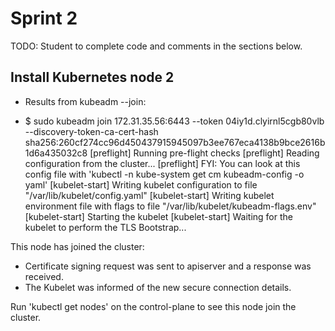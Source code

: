 # Sprint 2
TODO: Student to complete code and comments in the sections below.

## Install Kubernetes node 2

- Results from kubeadm --join:

- $ sudo kubeadm join 172.31.35.56:6443 --token 04iy1d.clyirnl5cgb80vlb \
        --discovery-token-ca-cert-hash sha256:260cf274cc96d450437915945097b3ee767eca4138b9bce2616b1d6a435032c8 
[preflight] Running pre-flight checks
[preflight] Reading configuration from the cluster...
[preflight] FYI: You can look at this config file with 'kubectl -n kube-system get cm kubeadm-config -o yaml'
[kubelet-start] Writing kubelet configuration to file "/var/lib/kubelet/config.yaml"
[kubelet-start] Writing kubelet environment file with flags to file "/var/lib/kubelet/kubeadm-flags.env"
[kubelet-start] Starting the kubelet
[kubelet-start] Waiting for the kubelet to perform the TLS Bootstrap...

This node has joined the cluster:
* Certificate signing request was sent to apiserver and a response was received.
* The Kubelet was informed of the new secure connection details.

Run 'kubectl get nodes' on the control-plane to see this node join the cluster.
